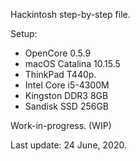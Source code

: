 Hackintosh step-by-step file.

Setup:

- OpenCore 0.5.9
- macOS Catalina 10.15.5
- ThinkPad T440p.
- Intel Core i5-4300M
- Kingston DDR3 8GB
- Sandisk SSD 256GB

Work-in-progress. (WIP)

Last update: 24 June, 2020.
